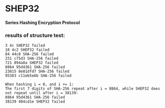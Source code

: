 # SHEP32
#### Series Hashing Encryption Protocol

### results of structure test:

```plaintext
3 4c SHEP32 failed
10 4c2 SHEP32 failed
84 44c8 SHA-256 failed
251 c75d3 SHA-256 failed
721 894a8a SHEP32 failed
8864 95d4361 SHA-256 failed
23815 8e81dfd7 SHA-256 failed
95303 c11eb5e6b SHA-256 failed

When hashing i = 0, and i += 1:
The first 7 digits of SHA-256 repeat after i = 8864, while SHEP32 does not repeat until after i = 38139:
8864 95d4361 SHA-256 failed
38139 484cd1e SHEP32 failed
```

